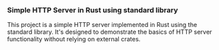 ### Simple HTTP Server in Rust using standard library

This project is a simple HTTP server implemented in Rust using the standard library. It's designed to demonstrate the basics of HTTP server functionality without relying on external crates.
